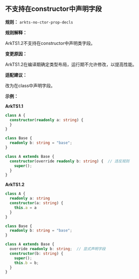 ## 不支持在constructor中声明字段

**规则：** `arkts-no-ctor-prop-decls`

**规则解释：**

ArkTS1.2不支持在constructor中声明类字段。

**变更原因：**

ArkTS1.2在编译期确定类型布局，运行期不允许修改，以提高性能。

**适配建议：**

改为在class中声明字段。

**示例：**

**ArkTS1.1**

```typescript
class A {
  constructor(readonly a: string) {
  }
}

class Base {
  readonly b: string = "base";
}

class A extends Base {
  constructor(override readonly b: string) {  // 违反规则
    super();
  }
}
```

**ArkTS1.2**

```typescript
class A {
  readonly a: string
  constructor(a: string) {
    this.a = a
  }
}

class Base {
  readonly b: string = "base";
}

class A extends Base {
  override readonly b: string;  // 显式声明字段
  constructor(b: string) {
    super();
    this.b = b;
  }
}

```